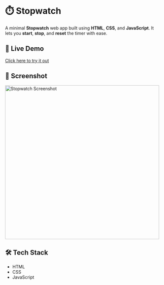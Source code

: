 # ⏱️ Stopwatch

A minimal **Stopwatch** web app built using **HTML**, **CSS**, and **JavaScript**. It lets you **start**, **stop**, and **reset** the timer with ease.

## 🔗 Live Demo

[Click here to try it out](https://vaibhavpatil01.github.io/Stopwatch/)

## 📸 Screenshot

<img src="https://i.imgur.com/FhjOoS6.png" alt="Stopwatch Screenshot" width="500"/>

## 🛠 Tech Stack

- HTML  
- CSS  
- JavaScript
